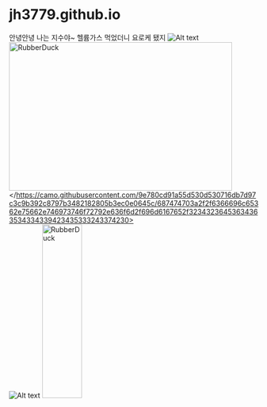 # jh3779.github.io
안녕안녕 나는 지수야~ 헬륨가스 먹었더니 요로케 됐지
![Alt text](/path/to/img.jpg)
<img src="/path/to/img.jpg" width="450px" height="300px" title="px(픽셀) 크기 설정" alt="RubberDuck"></https://camo.githubusercontent.com/9e780cd91a55d530d530716db7d97c3c9b392c8797b3482182805b3ec0e0645c/687474703a2f2f6366696c65362e75662e746973746f72792e636f6d2f696d6167652f32343236453634363534334339423435333243374230><br/>
![Alt text](/path/to/img.jpg "Optional title")
<img src="/path/to/img.jpg" width="40%" height="30%" title="px(픽셀) 크기 설정" alt="RubberDuck"></img>
